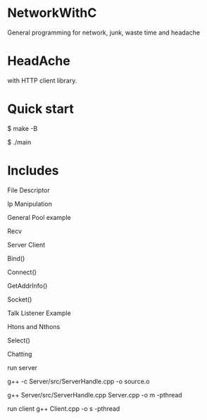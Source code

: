 # NetworkWithC
General programming for network, junk, waste time and headache

# HeadAche

with HTTP client library.

# Quick start

$ make -B

$ ./main

# Includes

File Descriptor

Ip Manipulation

General Pool example

Recv

Server Client

Bind()

Connect()

GetAddrInfo()

Socket()

Talk Listener Example

Htons and Nthons

Select()

Chatting

run server

g++ -c Server/src/ServerHandle.cpp -o  source.o

g++ Server/src/ServerHandle.cpp  Server.cpp -o m -pthread


run client
g++ Client.cpp -o s -pthread
